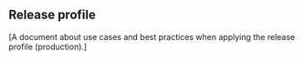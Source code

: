 ## Release profile

[A document about use cases and best practices when applying the release profile (production).]
